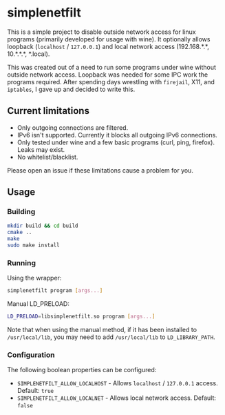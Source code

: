 # simplenetfilt

This is a simple project to disable outside network access for linux programs (primarily developed for usage with wine). It optionally allows loopback (`localhost` / `127.0.0.1`) and local network access (192.168.\*.\*, 10.\*.\*.\*, \*.local).

This was created out of a need to run some programs under wine without outside network access. Loopback was needed for some IPC work the programs required. After spending days wrestling with `firejail`, X11, and `iptables`, I gave up and decided to write this.

## Current limitations

 * Only outgoing connections are filtered.
 * IPv6 isn't supported. Currently it blocks all outgoing IPv6 connections.
 * Only tested under wine and a few basic programs (curl, ping, firefox). Leaks may exist.
 * No whitelist/blacklist.

Please open an issue if these limitations cause a problem for you.

## Usage

### Building

```sh
mkdir build && cd build
cmake ..
make
sudo make install
```

### Running

Using the wrapper:

```sh
simplenetfilt program [args...]
```

Manual LD_PRELOAD:

```sh
LD_PRELOAD=libsimplenetfilt.so program [args...]
```

Note that when using the manual method, if it has been installed to `/usr/local/lib`, you may need to add `/usr/local/lib` to `LD_LIBRARY_PATH`.

### Configuration

The following boolean properties can be configured:

 * `SIMPLENETFILT_ALLOW_LOCALHOST` - Allows `localhost` / `127.0.0.1` access. Default: `true`
 * `SIMPLENETFILT_ALLOW_LOCALNET` - Allows local network access. Default: `false`
